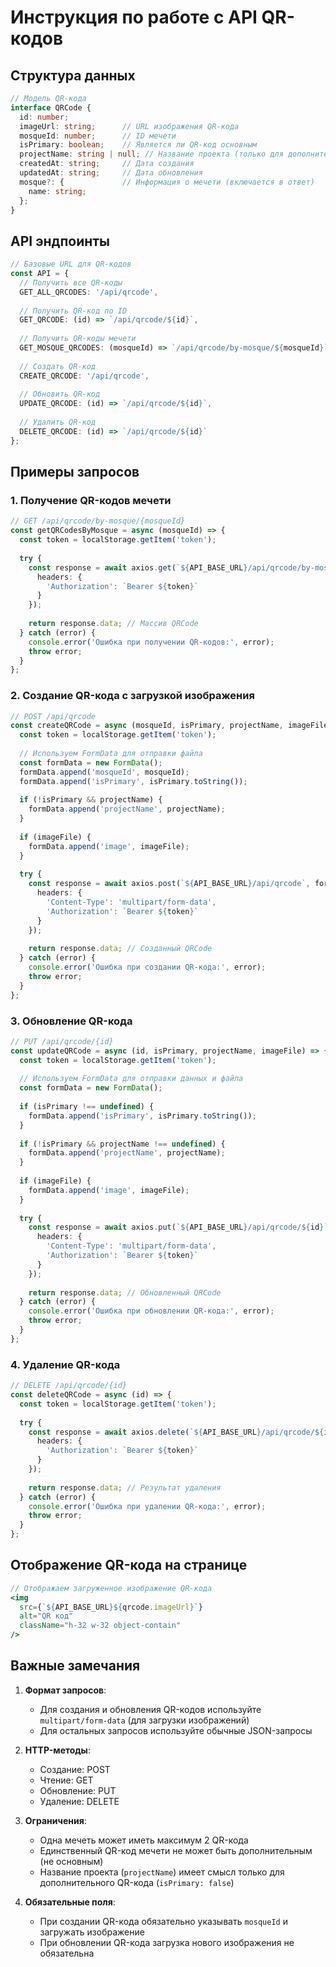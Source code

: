 # Инструкция по работе с API QR-кодов

## Структура данных

```typescript
// Модель QR-кода
interface QRCode {
  id: number;
  imageUrl: string;      // URL изображения QR-кода
  mosqueId: number;      // ID мечети
  isPrimary: boolean;    // Является ли QR-код основным
  projectName: string | null; // Название проекта (только для дополнительного QR-кода)
  createdAt: string;     // Дата создания
  updatedAt: string;     // Дата обновления
  mosque?: {             // Информация о мечети (включается в ответ)
    name: string;
  };
}
```

## API эндпоинты

```typescript
// Базовые URL для QR-кодов
const API = {
  // Получить все QR-коды
  GET_ALL_QRCODES: '/api/qrcode',
  
  // Получить QR-код по ID
  GET_QRCODE: (id) => `/api/qrcode/${id}`,
  
  // Получить QR-коды мечети
  GET_MOSQUE_QRCODES: (mosqueId) => `/api/qrcode/by-mosque/${mosqueId}`,
  
  // Создать QR-код
  CREATE_QRCODE: '/api/qrcode',
  
  // Обновить QR-код
  UPDATE_QRCODE: (id) => `/api/qrcode/${id}`,
  
  // Удалить QR-код
  DELETE_QRCODE: (id) => `/api/qrcode/${id}`
};
```

## Примеры запросов

### 1. Получение QR-кодов мечети

```typescript
// GET /api/qrcode/by-mosque/{mosqueId}
const getQRCodesByMosque = async (mosqueId) => {
  const token = localStorage.getItem('token');
  
  try {
    const response = await axios.get(`${API_BASE_URL}/api/qrcode/by-mosque/${mosqueId}`, {
      headers: {
        'Authorization': `Bearer ${token}`
      }
    });
    
    return response.data; // Массив QRCode
  } catch (error) {
    console.error('Ошибка при получении QR-кодов:', error);
    throw error;
  }
};
```

### 2. Создание QR-кода с загрузкой изображения

```typescript
// POST /api/qrcode
const createQRCode = async (mosqueId, isPrimary, projectName, imageFile) => {
  const token = localStorage.getItem('token');
  
  // Используем FormData для отправки файла
  const formData = new FormData();
  formData.append('mosqueId', mosqueId);
  formData.append('isPrimary', isPrimary.toString());
  
  if (!isPrimary && projectName) {
    formData.append('projectName', projectName);
  }
  
  if (imageFile) {
    formData.append('image', imageFile);
  }
  
  try {
    const response = await axios.post(`${API_BASE_URL}/api/qrcode`, formData, {
      headers: {
        'Content-Type': 'multipart/form-data',
        'Authorization': `Bearer ${token}`
      }
    });
    
    return response.data; // Созданный QRCode
  } catch (error) {
    console.error('Ошибка при создании QR-кода:', error);
    throw error;
  }
};
```

### 3. Обновление QR-кода

```typescript
// PUT /api/qrcode/{id}
const updateQRCode = async (id, isPrimary, projectName, imageFile) => {
  const token = localStorage.getItem('token');
  
  // Используем FormData для отправки данных и файла
  const formData = new FormData();
  
  if (isPrimary !== undefined) {
    formData.append('isPrimary', isPrimary.toString());
  }
  
  if (!isPrimary && projectName !== undefined) {
    formData.append('projectName', projectName);
  }
  
  if (imageFile) {
    formData.append('image', imageFile);
  }
  
  try {
    const response = await axios.put(`${API_BASE_URL}/api/qrcode/${id}`, formData, {
      headers: {
        'Content-Type': 'multipart/form-data',
        'Authorization': `Bearer ${token}`
      }
    });
    
    return response.data; // Обновленный QRCode
  } catch (error) {
    console.error('Ошибка при обновлении QR-кода:', error);
    throw error;
  }
};
```

### 4. Удаление QR-кода

```typescript
// DELETE /api/qrcode/{id}
const deleteQRCode = async (id) => {
  const token = localStorage.getItem('token');
  
  try {
    const response = await axios.delete(`${API_BASE_URL}/api/qrcode/${id}`, {
      headers: {
        'Authorization': `Bearer ${token}`
      }
    });
    
    return response.data; // Результат удаления
  } catch (error) {
    console.error('Ошибка при удалении QR-кода:', error);
    throw error;
  }
};
```

## Отображение QR-кода на странице

```jsx
// Отображаем загруженное изображение QR-кода
<img 
  src={`${API_BASE_URL}${qrcode.imageUrl}`}
  alt="QR код"
  className="h-32 w-32 object-contain"
/>
```

## Важные замечания

1. **Формат запросов**: 
   - Для создания и обновления QR-кодов используйте `multipart/form-data` (для загрузки изображений)
   - Для остальных запросов используйте обычные JSON-запросы

2. **HTTP-методы**:
   - Создание: POST
   - Чтение: GET
   - Обновление: PUT
   - Удаление: DELETE

3. **Ограничения**:
   - Одна мечеть может иметь максимум 2 QR-кода
   - Единственный QR-код мечети не может быть дополнительным (не основным)
   - Название проекта (`projectName`) имеет смысл только для дополнительного QR-кода (`isPrimary: false`)

4. **Обязательные поля**:
   - При создании QR-кода обязательно указывать `mosqueId` и загружать изображение
   - При обновлении QR-кода загрузка нового изображения не обязательна 